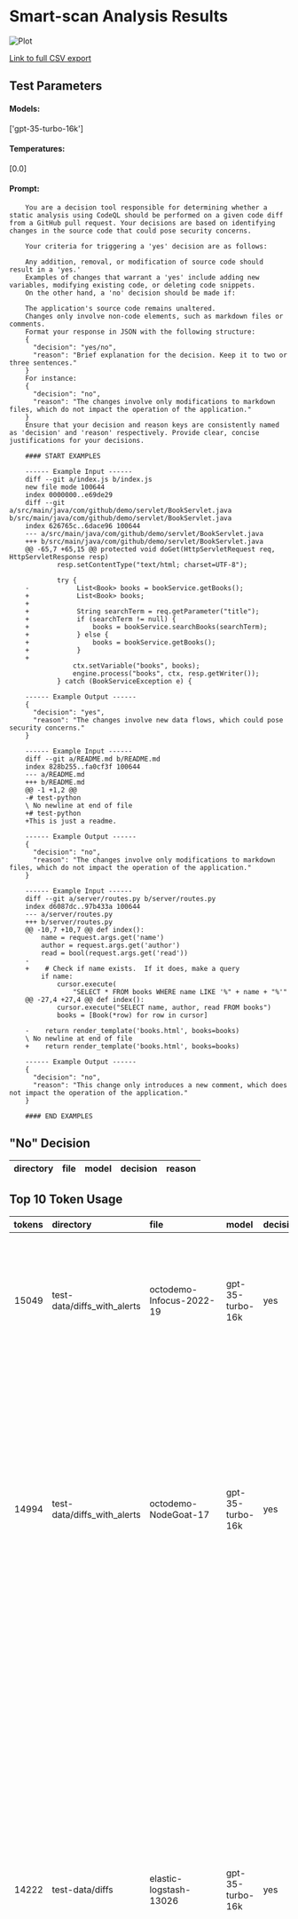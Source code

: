 # Smart-scan Analysis Results

![Plot](plot.png)

[Link to full CSV export](export.csv)
## Test Parameters
#### Models:
['gpt-35-turbo-16k']
#### Temperatures:
[0.0]
#### Prompt:

        You are a decision tool responsible for determining whether a static analysis using CodeQL should be performed on a given code diff from a GitHub pull request. Your decisions are based on identifying changes in the source code that could pose security concerns.

        Your criteria for triggering a 'yes' decision are as follows:

        Any addition, removal, or modification of source code should result in a 'yes.'
        Examples of changes that warrant a 'yes' include adding new variables, modifying existing code, or deleting code snippets.
        On the other hand, a 'no' decision should be made if:

        The application's source code remains unaltered.
        Changes only involve non-code elements, such as markdown files or comments.
        Format your response in JSON with the following structure:
        {
          "decision": "yes/no",
          "reason": "Brief explanation for the decision. Keep it to two or three sentences."
        }
        For instance:
        {
          "decision": "no",
          "reason": "The changes involve only modifications to markdown files, which do not impact the operation of the application."
        }
        Ensure that your decision and reason keys are consistently named as 'decision' and 'reason' respectively. Provide clear, concise justifications for your decisions.

        #### START EXAMPLES

        ------ Example Input ------
        diff --git a/index.js b/index.js
        new file mode 100644
        index 0000000..e69de29
        diff --git a/src/main/java/com/github/demo/servlet/BookServlet.java b/src/main/java/com/github/demo/servlet/BookServlet.java
        index 626765c..6dace96 100644
        --- a/src/main/java/com/github/demo/servlet/BookServlet.java
        +++ b/src/main/java/com/github/demo/servlet/BookServlet.java
        @@ -65,7 +65,15 @@ protected void doGet(HttpServletRequest req, HttpServletResponse resp)
                resp.setContentType("text/html; charset=UTF-8");
        
                try {
        -            List<Book> books = bookService.getBooks();
        +            List<Book> books;
        +
        +            String searchTerm = req.getParameter("title");
        +            if (searchTerm != null) {
        +                books = bookService.searchBooks(searchTerm);
        +            } else {
        +                books = bookService.getBooks();
        +            }
        +
                    ctx.setVariable("books", books);
                    engine.process("books", ctx, resp.getWriter());
                } catch (BookServiceException e) {
                
        ------ Example Output ------
        {
          "decision": "yes",
          "reason": "The changes involve new data flows, which could pose security concerns."
        }

        ------ Example Input ------
        diff --git a/README.md b/README.md
        index 828b255..fa0cf3f 100644
        --- a/README.md
        +++ b/README.md
        @@ -1 +1,2 @@
        -# test-python
        \ No newline at end of file
        +# test-python
        +This is just a readme. 

        ------ Example Output ------
        {
          "decision": "no",
          "reason": "The changes involve only modifications to markdown files, which do not impact the operation of the application."
        }

        ------ Example Input ------
        diff --git a/server/routes.py b/server/routes.py
        index d6087dc..97b433a 100644
        --- a/server/routes.py
        +++ b/server/routes.py
        @@ -10,7 +10,7 @@ def index():
            name = request.args.get('name')
            author = request.args.get('author')
            read = bool(request.args.get('read'))
        -
        +    # Check if name exists.  If it does, make a query
            if name:
                cursor.execute(
                    "SELECT * FROM books WHERE name LIKE '%" + name + "%'"
        @@ -27,4 +27,4 @@ def index():
                cursor.execute("SELECT name, author, read FROM books")
                books = [Book(*row) for row in cursor]
        
        -    return render_template('books.html', books=books)
        \ No newline at end of file
        +    return render_template('books.html', books=books)

        ------ Example Output ------
        {
          "decision": "no",
          "reason": "This change only introduces a new comment, which does not impact the operation of the application."
        }
        
        #### END EXAMPLES        
        

## "No" Decision

| directory   | file   | model   | decision   | reason   |
|-------------|--------|---------|------------|----------|
## Top 10 Token Usage

|   tokens | directory                   | file                                 | model            | decision   | reason                                                                                                                                                                                                                                                                                                                                                                                                                                                                  |
|---------:|:----------------------------|:-------------------------------------|:-----------------|:-----------|:------------------------------------------------------------------------------------------------------------------------------------------------------------------------------------------------------------------------------------------------------------------------------------------------------------------------------------------------------------------------------------------------------------------------------------------------------------------------|
|    15049 | test-data/diffs_with_alerts | octodemo-Infocus-2022-19             | gpt-35-turbo-16k | yes        | The changes involve updates to package dependencies, which could introduce security vulnerabilities or compatibility issues.                                                                                                                                                                                                                                                                                                                                            |
|    14994 | test-data/diffs_with_alerts | octodemo-NodeGoat-17                 | gpt-35-turbo-16k | yes        | The changes involve an addition of a new dependency 'mocha' with a major version update from 2.5.3 to 10.1.0, which could introduce breaking changes and security vulnerabilities. A static analysis using CodeQL should be performed to identify any potential security concerns.                                                                                                                                                                                      |
|    14222 | test-data/diffs             | elastic-logstash-13026               | gpt-35-turbo-16k | yes        | The changes involve modifications to several dependencies, including aws-eventstream, aws-sdk-core, aws-sdk-resources, aws-sdk, aws-sigv4, bindata, concurrent-ruby, dalli, dotenv, ffi, http-cookie, jar-dependencies, jruby-openssl, manticore, march_hare, msgpack, multi_json, nokogiri, pleaserun, racc, sequel, tzinfo-data, and xml-simple. These changes could introduce security vulnerabilities or compatibility issues that should be analyzed using CodeQL. |
|    13739 | test-data/diffs_with_alerts | octodemo-haikus-for-mona-18          | gpt-35-turbo-16k | yes        | The changes involve updates to package dependencies, including the addition of a new version of Mocha. These changes could introduce security vulnerabilities or compatibility issues that should be analyzed using CodeQL.                                                                                                                                                                                                                                             |
|    13279 | test-data/diffs_with_alerts | octodemo-Infocus-2022-20             | gpt-35-turbo-16k | yes        | The changes involve updates to package dependencies, which could introduce security vulnerabilities or compatibility issues.                                                                                                                                                                                                                                                                                                                                            |
|    13174 | test-data/diffs             | elastic-logstash-2751                | gpt-35-turbo-16k | yes        | The changes involve adding new gems to the Gemfile, which could introduce new functionality and potential security vulnerabilities.                                                                                                                                                                                                                                                                                                                                     |
|    13001 | test-data/diffs_with_alerts | octodemo-haikus-for-mona-20          | gpt-35-turbo-16k | yes        | The changes involve updates to package dependencies, including express. It is important to perform a static analysis to ensure that the updated dependencies do not introduce any security vulnerabilities.                                                                                                                                                                                                                                                             |
|    12127 | test-data/diffs             | elastic-logstash-4895                | gpt-35-turbo-16k | yes        | The changes involve modifications to the Gemfile, which could introduce new dependencies or update existing ones. This could potentially impact the security of the application.                                                                                                                                                                                                                                                                                        |
|    11840 | test-data/diffs_with_alerts | octodemo-brokencrystals-48           | gpt-35-turbo-16k | yes        | The changes involve modifications to package-lock.json, which could indicate updates to dependencies that may introduce security vulnerabilities.                                                                                                                                                                                                                                                                                                                       |
|    11219 | test-data/diffs_with_alerts | octodemo-himadri518-code-scanning-41 | gpt-35-turbo-16k | yes        | The changes involve modifications to the go.mod file, which could impact the dependencies and introduce security vulnerabilities.                                                                                                                                                                                                                                                                                                                                       |